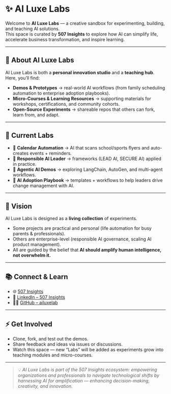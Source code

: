 # ✨ AI Luxe Labs

Welcome to **AI Luxe Labs** — a creative sandbox for experimenting, building, and teaching AI solutions.  
This space is curated by **507 Insights** to explore how AI can simplify life, accelerate business transformation, and inspire learning.

---

## 🌟 About AI Luxe Labs
AI Luxe Labs is both a **personal innovation studio** and a **teaching hub**.  
Here, you’ll find:
- **Demos & Prototypes** → real-world AI workflows (from family scheduling automation to enterprise adoption playbooks).  
- **Micro-Courses & Learning Resources** → supporting materials for workshops, certifications, and community cohorts.  
- **Open-Source Experiments** → shareable repos that others can fork, learn from, and adapt.  

---

## 🧪 Current Labs
- 📅 **Calendar Automation** → AI that scans school/sports flyers and auto-creates events + reminders.  
- 🤝 **Responsible AI Leader** → frameworks (LEAD AI, SECURE AI) applied in practice.  
- 🤖 **Agentic AI Demos** → exploring LangChain, AutoGen, and multi-agent workflows.  
- 🚀 **AI Adoption Playbook** → templates + workflows to help leaders drive change management with AI.  

---

## 🔮 Vision
AI Luxe Labs is designed as a **living collection** of experiments.  
- Some projects are practical and personal (life automation for busy parents & professionals).  
- Others are enterprise-level (responsible AI governance, scaling AI product management).  
- All are guided by the belief that **AI should amplify human intelligence, not overwhelm it.**

---

## 📚 Connect & Learn
- 🌐 [507 Insights](https://507insights.com)
- 💼 [LinkedIn – 507 Insights](https://www.linkedin.com/company/507insights)  
- 🧑‍💻 [GitHub – ailuxelab](https://github.com/ailuxelab)  

---

## ⚡ Get Involved
- Clone, fork, and test out the demos.  
- Share feedback and ideas via issues or discussions.  
- Watch this space — new “Labs” will be added as experiments grow into teaching modules and micro-courses.  

---

> 💡 *AI Luxe Labs is part of the 507 Insights ecosystem: empowering organizations and professionals to navigate technological shifts by harnessing AI for amplification — enhancing decision-making, creativity, and innovation.*

